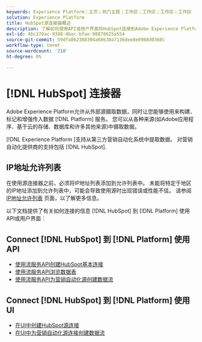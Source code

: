 ```yaml
---
keywords: Experience Platform；主页；热门主题；工作区；工作区；工作区；工作区
solution: Experience Platform
title: HubSpot源连接器概述
description: 了解如何使用API或用户界面将HubSpot连接到Adobe Experience Platform。
exl-id: 4bc279ac-9388-4bac-bfae-98878625a554
source-git-commit: 59dfa862388394a68630a7136dee8e8988d0368c
workflow-type: tm+mt
source-wordcount: '218'
ht-degree: 0%

---
```


# [!DNL HubSpot] 连接器

Adobe Experience Platform允许从外部源摄取数据，同时让您能够使用来构建、标记和增强传入数据 [!DNL Platform] 服务。 您可以从各种来源(如Adobe应用程序、基于云的存储、数据库和许多其他来源)中摄取数据。

[!DNL Experience Platform ]支持从第三方营销自动化系统中提取数据。 对营销自动化提供商的支持包括 [!DNL HubSpot].

## IP地址允许列表

在使用源连接器之前，必须将IP地址列表添加到允许列表中。 未能将特定于地区的IP地址添加到允许列表中，可能会导致使用源时出现错误或性能不佳。 请参阅 [IP地址允许列表](../../ip-address-allow-list.md) 页面，以了解更多信息。

以下文档提供了有关如何连接的信息 [!DNL HubSpot] 到 [!DNL Platform] 使用API或用户界面：

## Connect [!DNL HubSpot] 到 [!DNL Platform] 使用API

- [使用流服务API创建HubSpot基本连接](../../tutorials/api/create/marketing-automation/hubspot.md)
- [使用流服务API浏览数据表](../../tutorials/api/explore/tabular.md)
- [使用流服务API为营销自动化源创建数据流](../../tutorials/api/collect/marketing-automation.md)

## Connect [!DNL HubSpot] 到 [!DNL Platform] 使用UI

- [在UI中创建HubSpot源连接](../../tutorials/ui/create/marketing-automation/hubspot.md)
- [在UI中为营销自动化源连接创建数据流](../../tutorials/ui/dataflow/marketing-automation.md)
